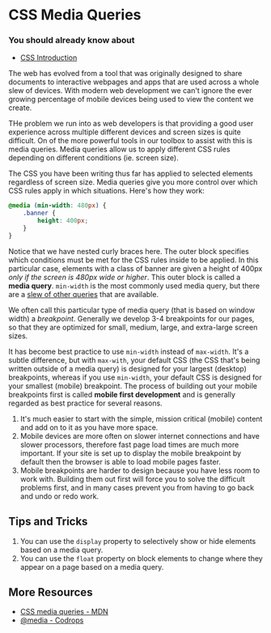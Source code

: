 # CSS Media Queries

### You should already know about
* [CSS Introduction](../css-introduction/README.md)

The web has evolved from a tool that was originally designed to share documents to interactive webpages and apps that are used across a whole slew of devices. With modern web development we can't ignore the ever growing percentage of mobile devices being used to view the content we create.

THe problem we run into as web developers is that providing a good user experience across multiple different devices and screen sizes is quite difficult. On of the more powerful tools in our toolbox to assist with this is media queries. Media queries allow us to apply different CSS rules depending on different conditions (ie. screen size).

The CSS you have been writing thus far has applied to selected elements regardless of screen size. Media queries give you more control over which CSS rules apply in which situations. Here's how they work:

```css
@media (min-width: 480px) {
	.banner {
		height: 400px;
	}
}
```

Notice that we have nested curly braces here. The outer block specifies which conditions must be met for the CSS rules inside to be applied. In this particular case, elements with a class of banner are given a height of 400px *only if the screen is 480px wide or higher*. This outer block is called a **media query**. `min-width` is the most commonly used media query, but there are a [slew of other queries](https://developer.mozilla.org/en-US/docs/Web/Guide/CSS/Media_queries) that are available.

We often call this particular type of media query (that is based on window width) a *breakpoint*. Generally we develop 3-4 breakpoints for our pages, so that they are optimized for small, medium, large, and extra-large screen sizes.

It has become best practice to use `min-width` instead of `max-width`. It's a subtle difference, but with `max-with`, your default CSS (the CSS that's being written outside of a media query) is designed for your largest (desktop) breakpoints, whereas if you use `min-width`, your default CSS is designed for your smallest (mobile) breakpoint. The process of building out your mobile breakpoints first is called **mobile first development** and is generally regarded as best practice for several reasons.

1. It's much easier to start with the simple, mission critical (mobile) content and add on to it as you have more space.
2. Mobile devices are more often on slower internet connections and have slower processors, therefore fast page load times are much more important. If your site is set up to display the mobile breakpoint by default then the browser is able to load mobile pages faster.
3. Mobile breakpoints are harder to design because you have less room to work with. Building them out first will force you to solve the difficult problems first, and in many cases prevent you from having to go back and undo or redo work.

## Tips and Tricks

1. You can use the `display` property to selectively show or hide elements based on a media query.
2. You can use the `float` property on block elements to change where they appear on a page based on a media query.


## More Resources

* [CSS media queries - MDN](https://developer.mozilla.org/en-US/docs/Web/Guide/CSS/Media_queriesportant-is-the-right-choice/)
* [@media - Codrops](http://tympanus.net/codrops/css_reference/media/)